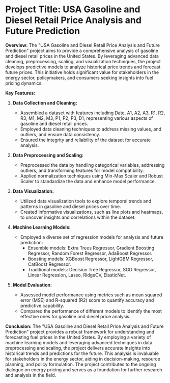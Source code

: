 # **Project Title: USA Gasoline and Diesel Retail Price Analysis and Future Prediction**




**Overview:**
The "USA Gasoline and Diesel Retail Price Analysis and Future Prediction" project aims to provide a comprehensive analysis of gasoline and diesel retail prices in the United States. By leveraging advanced data cleaning, preprocessing, scaling, and visualization techniques, the project develops predictive models to analyze historical price trends and forecast future prices. This initiative holds significant value for stakeholders in the energy sector, policymakers, and consumers seeking insights into fuel pricing dynamics.

**Key Features:**

1. **Data Collection and Cleaning:**
   - Assembled a dataset with features including Date, A1, A2, A3, R1, R2, R3, M1, M2, M3, P1, P2, P3, D1, representing various aspects of gasoline and diesel retail prices.
   - Employed data cleaning techniques to address missing values, and outliers, and ensure data consistency.
   - Ensured the integrity and reliability of the dataset for accurate analysis.

2. **Data Preprocessing and Scaling:**
   - Preprocessed the data by handling categorical variables, addressing outliers, and transforming features for model compatibility.
   - Applied normalization techniques using Min-Max Scaler and Robust Scaler to standardize the data and enhance model performance.

3. **Data Visualization:**
   - Utilized data visualization tools to explore temporal trends and patterns in gasoline and diesel prices over time.
   - Created informative visualizations, such as line plots and heatmaps, to uncover insights and correlations within the dataset.

4. **Machine Learning Models:**
   - Employed a diverse set of regression models for analysis and future prediction:
      - Ensemble models: Extra Trees Regressor, Gradient Boosting Regressor, Random Forest Regressor, AdaBoost Regressor.
      - Boosting models: XGBoost Regressor, LightGBM Regressor, CatBoost Regressor.
      - Traditional models: Decision Tree Regressor, SGD Regressor, Linear Regression, Lasso, RidgeCV, ElasticNet.

5. **Model Evaluation:**
   - Assessed model performance using metrics such as mean squared error (MSE) and R-squared (R2) score to quantify accuracy and predictive capability.
   - Compared the performance of different models to identify the most effective ones for gasoline and diesel price analysis.

**Conclusion:**
The "USA Gasoline and Diesel Retail Price Analysis and Future Prediction" project provides a robust framework for understanding and forecasting fuel prices in the United States. By employing a variety of machine learning models and leveraging advanced techniques in data preprocessing and scaling, the project delivers accurate insights into historical trends and predictions for the future. This analysis is invaluable for stakeholders in the energy sector, aiding in decision-making, resource planning, and policy formulation. The project contributes to the ongoing dialogue on energy pricing and serves as a foundation for further research and analysis in the field.
